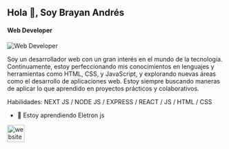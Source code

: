 ##                                             Hola 👋, Soy Brayan Andrés
#### Web Developer 
![Web Developer ](https://private-user-images.githubusercontent.com/111899200/361615602-9c2be094-c4de-4a07-91d3-a33c8c0a8b4e.png?jwt=eyJhbGciOiJIUzI1NiIsInR5cCI6IkpXVCJ9.eyJpc3MiOiJnaXRodWIuY29tIiwiYXVkIjoicmF3LmdpdGh1YnVzZXJjb250ZW50LmNvbSIsImtleSI6ImtleTUiLCJleHAiOjE3MjQ3MjA1MzUsIm5iZiI6MTcyNDcyMDIzNSwicGF0aCI6Ii8xMTE4OTkyMDAvMzYxNjE1NjAyLTljMmJlMDk0LWM0ZGUtNGEwNy05MWQzLWEzM2M4YzBhOGI0ZS5wbmc_WC1BbXotQWxnb3JpdGhtPUFXUzQtSE1BQy1TSEEyNTYmWC1BbXotQ3JlZGVudGlhbD1BS0lBVkNPRFlMU0E1M1BRSzRaQSUyRjIwMjQwODI3JTJGdXMtZWFzdC0xJTJGczMlMkZhd3M0X3JlcXVlc3QmWC1BbXotRGF0ZT0yMDI0MDgyN1QwMDU3MTVaJlgtQW16LUV4cGlyZXM9MzAwJlgtQW16LVNpZ25hdHVyZT1iMDVjNmUzYTI3MTEzOWM5NTA1MDZkZjBiZWRiMzA5ZWZhODE5N2FiYWUyMjA1Yzk4YjY5NWQwMGIyMWNjMjc1JlgtQW16LVNpZ25lZEhlYWRlcnM9aG9zdCZhY3Rvcl9pZD0wJmtleV9pZD0wJnJlcG9faWQ9MCJ9.hB0NMo2vtAkbbZSM810-cdZkKk2CXNEbbxvrXb_54-0)

Soy un desarrollador web con un gran interés en el mundo de la tecnología. Continuamente, estoy perfeccionando mis conocimientos en lenguajes y herramientas como HTML, CSS, y JavaScript, y explorando nuevas áreas como el desarrollo de aplicaciones web. Estoy siempre buscando maneras de aplicar lo que aprendido en proyectos prácticos y colaborativos.

Habilidades: NEXT JS / NODE JS / EXPRESS / REACT / JS / HTML / CSS 

- 🌱 Estoy aprendiendo Eletron js 


[<img src='https://cdn.jsdelivr.net/npm/simple-icons@3.0.1/icons/icloud.svg' alt='website' height='40'>](https://my-portfolio-brayan.vercel.app)  


